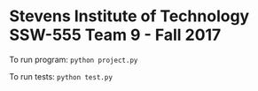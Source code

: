 # Stevens Institute of Technology SSW-555 Team 9 - Fall 2017

To run program: `python project.py`

To run tests: `python test.py`
